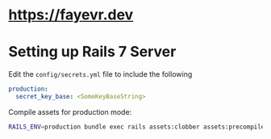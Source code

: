 # https://fayevr.dev

# Setting up Rails 7 Server
Edit the `config/secrets.yml` file to include the following
```yml
production:
  secret_key_base: <SomeKeyBaseString>
```

Compile assets for production mode:
```bash
RAILS_ENV=production bundle exec rails assets:clobber assets:precompile
```
